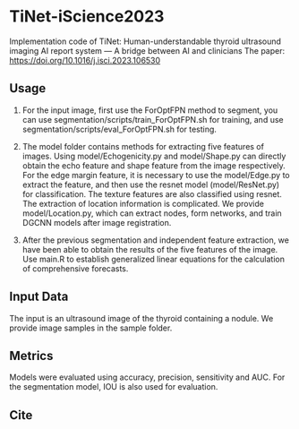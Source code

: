 # TiNet-iScience2023
Implementation code of TiNet: Human-understandable thyroid ultrasound imaging AI report system — A bridge between AI and clinicians
The paper: https://doi.org/10.1016/j.isci.2023.106530

## Usage
1. For the input image, first use the ForOptFPN method to segment, you can use segmentation/scripts/train_ForOptFPN.sh for training, and use segmentation/scripts/eval_ForOptFPN.sh for testing.

2. The model folder contains methods for extracting five features of images. Using model/Echogenicity.py and model/Shape.py can directly obtain the echo feature and shape feature from the image respectively. For the edge margin feature, it is necessary to use the model/Edge.py to extract the feature, and then use the resnet model (model/ResNet.py) for classification. The texture features are also classified using resnet. The extraction of location information is complicated. We provide model/Location.py, which can extract nodes, form networks, and train DGCNN models after image registration.

3. After the previous segmentation and independent feature extraction, we have been able to obtain the results of the five features of the image. Use main.R to establish generalized linear equations for the calculation of comprehensive forecasts.

## Input Data
The input is an ultrasound image of the thyroid containing a nodule. We provide image samples in the sample folder.

## Metrics
Models were evaluated using accuracy, precision, sensitivity and AUC. For the segmentation model, IOU is also used for evaluation.

## Cite
